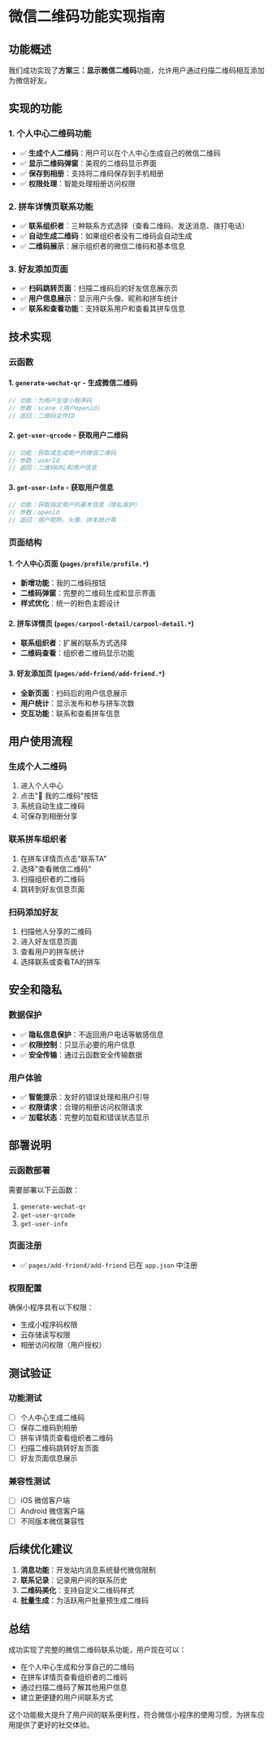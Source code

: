 # 微信二维码功能实现指南

## 功能概述

我们成功实现了**方案三：显示微信二维码**功能，允许用户通过扫描二维码相互添加为微信好友。

## 实现的功能

### 1. 个人中心二维码功能
- ✅ **生成个人二维码**：用户可以在个人中心生成自己的微信二维码
- ✅ **显示二维码弹窗**：美观的二维码显示界面
- ✅ **保存到相册**：支持将二维码保存到手机相册
- ✅ **权限处理**：智能处理相册访问权限

### 2. 拼车详情页联系功能
- ✅ **联系组织者**：三种联系方式选择（查看二维码、发送消息、拨打电话）
- ✅ **自动生成二维码**：如果组织者没有二维码会自动生成
- ✅ **二维码展示**：展示组织者的微信二维码和基本信息

### 3. 好友添加页面
- ✅ **扫码跳转页面**：扫描二维码后的好友信息展示页
- ✅ **用户信息展示**：显示用户头像、昵称和拼车统计
- ✅ **联系和查看功能**：支持联系用户和查看其拼车信息

## 技术实现

### 云函数

#### 1. `generate-wechat-qr` - 生成微信二维码
```javascript
// 功能：为用户生成小程序码
// 参数：scene (用户openid)
// 返回：二维码文件ID
```

#### 2. `get-user-qrcode` - 获取用户二维码
```javascript
// 功能：获取或生成用户的微信二维码
// 参数：userId
// 返回：二维码URL和用户信息
```

#### 3. `get-user-info` - 获取用户信息
```javascript
// 功能：获取指定用户的基本信息（隐私保护）
// 参数：openid
// 返回：用户昵称、头像、拼车统计等
```

### 页面结构

#### 1. 个人中心页面 (`pages/profile/profile.*`)
- **新增功能**：我的二维码按钮
- **二维码弹窗**：完整的二维码生成和显示界面
- **样式优化**：统一的粉色主题设计

#### 2. 拼车详情页 (`pages/carpool-detail/carpool-detail.*`)
- **联系组织者**：扩展的联系方式选择
- **二维码查看**：组织者二维码显示功能

#### 3. 好友添加页 (`pages/add-friend/add-friend.*`)
- **全新页面**：扫码后的用户信息展示
- **用户统计**：显示发布和参与拼车次数
- **交互功能**：联系和查看拼车信息

## 用户使用流程

### 生成个人二维码
1. 进入个人中心
2. 点击"📱 我的二维码"按钮
3. 系统自动生成二维码
4. 可保存到相册分享

### 联系拼车组织者
1. 在拼车详情页点击"联系TA"
2. 选择"查看微信二维码"
3. 扫描组织者的二维码
4. 跳转到好友信息页面

### 扫码添加好友
1. 扫描他人分享的二维码
2. 进入好友信息页面
3. 查看用户的拼车统计
4. 选择联系或查看TA的拼车

## 安全和隐私

### 数据保护
- ✅ **隐私信息保护**：不返回用户电话等敏感信息
- ✅ **权限控制**：只显示必要的用户信息
- ✅ **安全传输**：通过云函数安全传输数据

### 用户体验
- ✅ **智能提示**：友好的错误处理和用户引导
- ✅ **权限请求**：合理的相册访问权限请求
- ✅ **加载状态**：完整的加载和错误状态显示

## 部署说明

### 云函数部署
需要部署以下云函数：
1. `generate-wechat-qr`
2. `get-user-qrcode` 
3. `get-user-info`

### 页面注册
- ✅ `pages/add-friend/add-friend` 已在 `app.json` 中注册

### 权限配置
确保小程序具有以下权限：
- 生成小程序码权限
- 云存储读写权限
- 相册访问权限（用户授权）

## 测试验证

### 功能测试
- [ ] 个人中心生成二维码
- [ ] 保存二维码到相册
- [ ] 拼车详情页查看组织者二维码
- [ ] 扫描二维码跳转好友页面
- [ ] 好友页面信息展示

### 兼容性测试
- [ ] iOS 微信客户端
- [ ] Android 微信客户端
- [ ] 不同版本微信兼容性

## 后续优化建议

1. **消息功能**：开发站内消息系统替代微信限制
2. **联系记录**：记录用户间的联系历史
3. **二维码美化**：支持自定义二维码样式
4. **批量生成**：为活跃用户批量预生成二维码

## 总结

成功实现了完整的微信二维码联系功能，用户现在可以：
- 在个人中心生成和分享自己的二维码
- 在拼车详情页查看组织者的二维码
- 通过扫描二维码了解其他用户信息
- 建立更便捷的用户间联系方式

这个功能极大提升了用户间的联系便利性，符合微信小程序的使用习惯，为拼车应用提供了更好的社交体验。 